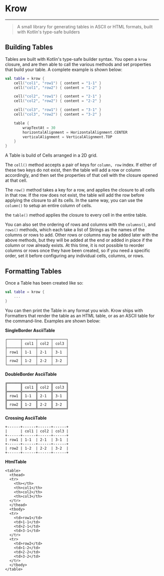 # Krow
---

> A small library for generating tables in ASCII or HTML formats, built with Kotlin's type-safe builders

## Building Tables

Tables are built with Kotlin's type-safe builder syntax. You open a `krow` closure, and are then able to call the 
various methods and set properties that build your table. A complete example is shown below: 

```kotlin
val table = krow {
    cell("col1", "row1") { content = "1-1" }
    cell("col1", "row2") { content = "1-2" }

    cell("col2", "row1") { content = "2-1" }
    cell("col2", "row2") { content = "2-2" }

    cell("col3", "row1") { content = "3-1" }
    cell("col3", "row2") { content = "3-2" }

    table {
        wrapTextAt = 30
        horizontalAlignment = HorizontalAlignment.CENTER
        verticalAlignment = VerticalAlignment.TOP
    }
}
```

A Table is build of Cells arranged in a 2D grid.

The `cell()` method accepts a pair of keys for `column, row` index. If either of these two keys do not exist, then the 
table will add a row or column accordingly, and then set the properties of that cell with the closure opened at that 
cell.

The `row()` method takes a key for a row, and applies the closure to all cells in that row. If the row does not exist, 
the table will add the row before applying the closure to all its cells. In the same way, you can use the `column()` to
setup an entire column of cells.

the `table()` method applies the closure to every cell in the entire table.

You can also set the ordering of rows and columns with the `columns()`, and `rows()` methods, which each take a list of
Strings as the names of the columns or rows to add. Other rows or columns may be added later with the above methods, but
they will be added at the end or added in place if the column or row already exists. At this time, it is not possible to 
reorder columns or rows once they have been created, so if you need a specific order, set it before configuring any 
individual cells, columns, or rows.

## Formatting Tables

Once a Table has been created like so:

```kotlin
val table = krow {
    ...
}
```

You can then print the Table in any format you wish. Krow ships with Formatters that render the table as an HTML table, 
or as an ASCII table for the command-line. Examples are shown below:

**SingleBorder AsciiTable**
```
┌──────┬──────┬──────┬──────┐
│      │ col1 │ col2 │ col3 │
├──────┼──────┼──────┼──────┤
│ row1 │ 1-1  │ 2-1  │ 3-1  │
├──────┼──────┼──────┼──────┤
│ row2 │ 1-2  │ 2-2  │ 3-2  │
└──────┴──────┴──────┴──────┘
```


**DoubleBorder AsciiTable**
```
╔══════╦══════╦══════╦══════╗
║      ║ col1 ║ col2 ║ col3 ║
╠══════╬══════╬══════╬══════╣
║ row1 ║ 1-1  ║ 2-1  ║ 3-1  ║
╠══════╬══════╬══════╬══════╣
║ row2 ║ 1-2  ║ 2-2  ║ 3-2  ║
╚══════╩══════╩══════╩══════╝
```

**Crossing AsciiTable**
```
+------+------+------+------+
|      | col1 | col2 | col3 |
+------+------+------+------+
| row1 | 1-1  | 2-1  | 3-1  |
+------+------+------+------+
| row2 | 1-2  | 2-2  | 3-2  |
+------+------+------+------+
```

**HtmlTable**
```
<table>
  <thead>
  <tr>
    <th></th>
    <th>col1</th>
    <th>col2</th>
    <th>col3</th>
  </tr>
  </thead>
  <tbody>
  <tr>
    <td>row1</td>
    <td>1-1</td>
    <td>2-1</td>
    <td>3-1</td>
  </tr>
  <tr>
    <td>row2</td>
    <td>1-2</td>
    <td>2-2</td>
    <td>3-2</td>
  </tr>
  </tbody>
</table>
```